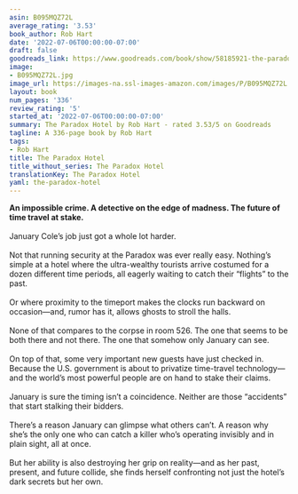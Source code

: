 ```yaml
---
asin: B095MQZ72L
average_rating: '3.53'
book_author: Rob Hart
date: '2022-07-06T00:00:00-07:00'
draft: false
goodreads_link: https://www.goodreads.com/book/show/58185921-the-paradox-hotel
image:
- B095MQZ72L.jpg
image_url: https://images-na.ssl-images-amazon.com/images/P/B095MQZ72L.01._SCLZZZZZZZ.jpg
layout: book
num_pages: '336'
review_rating: '5'
started_at: '2022-07-06T00:00:00-07:00'
summary: The Paradox Hotel by Rob Hart - rated 3.53/5 on Goodreads
tagline: A 336-page book by Rob Hart
tags:
- Rob Hart
title: The Paradox Hotel
title_without_series: The Paradox Hotel
translationKey: The Paradox Hotel
yaml: the-paradox-hotel
---
```


<b>An impossible crime. A detective on the edge of madness. The future of time travel at stake.</b><br /><br />January Cole’s job just got a whole lot harder.<br /><br />Not that running security at the Paradox was ever really easy. Nothing’s simple at a hotel where the ultra-wealthy tourists arrive costumed for a dozen different time periods, all eagerly waiting to catch their “flights” to the past.<br /><br />Or where proximity to the timeport makes the clocks run backward on occasion—and, rumor has it, allows ghosts to stroll the halls.<br /><br />None of that compares to the corpse in room 526. The one that seems to be both there and not there. The one that somehow only January can see.<br /><br />On top of that, some very important new guests have just checked in. Because the U.S. government is about to privatize time-travel technology—and the world’s most powerful people are on hand to stake their claims.<br /><br />January is sure the timing isn’t a coincidence. Neither are those “accidents” that start stalking their bidders.<br /><br />There’s a reason January can glimpse what others can’t. A reason why she’s the only one who can catch a killer who’s operating invisibly and in plain sight, all at once.<br /><br />But her ability is also destroying her grip on reality—and as her past, present, and future collide, she finds herself confronting not just the hotel’s dark secrets but her own.